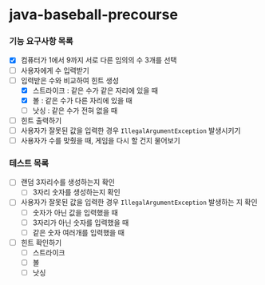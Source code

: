 # java-baseball-precourse

### 기능 요구사항 목록

- [x] 컴퓨터가 1에서 9까지 서로 다른 임의의 수 3개를 선택
- [ ] 사용자에게 수 입력받기
- [ ] 입력받은 수와 비교하여 힌트 생성
    - [x] 스트라이크 : 같은 수가 같은 자리에 있을 때
    - [x] 볼 : 같은 수가 다른 자리에 있을 때
    - [ ] 낫싱 : 같은 수가 전혀 없을 때
- [ ] 힌트 출력하기
- [ ] 사용자가 잘못된 값을 입력한 경우 `IllegalArgumentException` 발생시키기
- [ ] 사용자가 수를 맞췄을 때, 게임을 다시 할 건지 물어보기

### 테스트 목록

- [ ] 랜덤 3자리수를 생성하는지 확인
    - [ ] 3자리 숫자를 생성하는지 확인
- [ ] 사용자가 잘못된 값을 입력한 경우 `IllegalArgumentException` 발생하는 지 확인
    - [ ] 숫자가 아닌 값을 입력했을 때
    - [ ] 3자리가 아닌 숫자를 입력했을 때
    - [ ] 같은 숫자 여러개를 입력했을 때
- [ ] 힌트 확인하기
    - [ ] 스트라이크
    - [ ] 볼
    - [ ] 낫싱  
